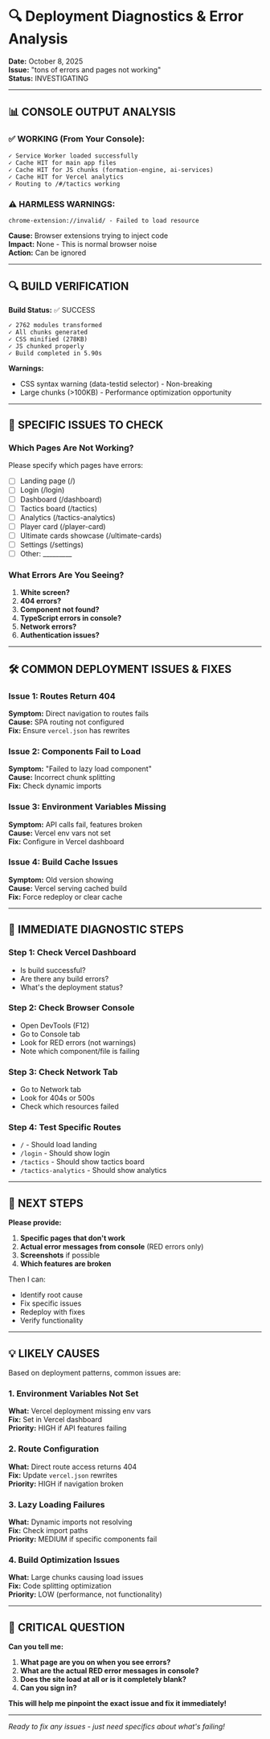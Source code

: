 # 🔍 Deployment Diagnostics & Error Analysis

**Date:** October 8, 2025  
**Issue:** "tons of errors and pages not working"  
**Status:** INVESTIGATING

---

## 📊 CONSOLE OUTPUT ANALYSIS

### ✅ WORKING (From Your Console):
```
✓ Service Worker loaded successfully
✓ Cache HIT for main app files
✓ Cache HIT for JS chunks (formation-engine, ai-services)
✓ Cache HIT for Vercel analytics
✓ Routing to /#/tactics working
```

### ⚠️ HARMLESS WARNINGS:
```
chrome-extension://invalid/ - Failed to load resource
```
**Cause:** Browser extensions trying to inject code  
**Impact:** None - This is normal browser noise  
**Action:** Can be ignored

---

## 🔍 BUILD VERIFICATION

**Build Status:** ✅ SUCCESS
```
✓ 2762 modules transformed
✓ All chunks generated
✓ CSS minified (278KB)
✓ JS chunked properly
✓ Build completed in 5.90s
```

**Warnings:**
- CSS syntax warning (data-testid selector) - Non-breaking
- Large chunks (>100KB) - Performance optimization opportunity

---

## 🧪 SPECIFIC ISSUES TO CHECK

### Which Pages Are Not Working?

Please specify which pages have errors:
- [ ] Landing page (/)
- [ ] Login (/login)
- [ ] Dashboard (/dashboard)
- [ ] Tactics board (/tactics)
- [ ] Analytics (/tactics-analytics)
- [ ] Player card (/player-card)
- [ ] Ultimate cards showcase (/ultimate-cards)
- [ ] Settings (/settings)
- [ ] Other: _________

### What Errors Are You Seeing?

1. **White screen?**
2. **404 errors?**
3. **Component not found?**
4. **TypeScript errors in console?**
5. **Network errors?**
6. **Authentication issues?**

---

## 🛠️ COMMON DEPLOYMENT ISSUES & FIXES

### Issue 1: Routes Return 404
**Symptom:** Direct navigation to routes fails  
**Cause:** SPA routing not configured  
**Fix:** Ensure `vercel.json` has rewrites

### Issue 2: Components Fail to Load
**Symptom:** "Failed to lazy load component"  
**Cause:** Incorrect chunk splitting  
**Fix:** Check dynamic imports

### Issue 3: Environment Variables Missing
**Symptom:** API calls fail, features broken  
**Cause:** Vercel env vars not set  
**Fix:** Configure in Vercel dashboard

### Issue 4: Build Cache Issues
**Symptom:** Old version showing  
**Cause:** Vercel serving cached build  
**Fix:** Force redeploy or clear cache

---

## 🔧 IMMEDIATE DIAGNOSTIC STEPS

### Step 1: Check Vercel Dashboard
- Is build successful?
- Are there any build errors?
- What's the deployment status?

### Step 2: Check Browser Console
- Open DevTools (F12)
- Go to Console tab
- Look for RED errors (not warnings)
- Note which component/file is failing

### Step 3: Check Network Tab
- Go to Network tab
- Look for 404s or 500s
- Check which resources failed

### Step 4: Test Specific Routes
- `/` - Should load landing
- `/login` - Should show login
- `/tactics` - Should show tactics board
- `/tactics-analytics` - Should show analytics

---

## 🎯 NEXT STEPS

**Please provide:**
1. **Specific pages that don't work**
2. **Actual error messages from console** (RED errors only)
3. **Screenshots** if possible
4. **Which features are broken**

Then I can:
- Identify root cause
- Fix specific issues
- Redeploy with fixes
- Verify functionality

---

## 💡 LIKELY CAUSES

Based on deployment patterns, common issues are:

### 1. Environment Variables Not Set
**What:** Vercel deployment missing env vars  
**Fix:** Set in Vercel dashboard  
**Priority:** HIGH if API features failing

### 2. Route Configuration
**What:** Direct route access returns 404  
**Fix:** Update `vercel.json` rewrites  
**Priority:** HIGH if navigation broken

### 3. Lazy Loading Failures
**What:** Dynamic imports not resolving  
**Fix:** Check import paths  
**Priority:** MEDIUM if specific components fail

### 4. Build Optimization Issues
**What:** Large chunks causing load issues  
**Fix:** Code splitting optimization  
**Priority:** LOW (performance, not functionality)

---

## 🚨 CRITICAL QUESTION

**Can you tell me:**
1. **What page are you on when you see errors?**
2. **What are the actual RED error messages in console?**
3. **Does the site load at all or is it completely blank?**
4. **Can you sign in?**

**This will help me pinpoint the exact issue and fix it immediately!**

---

*Ready to fix any issues - just need specifics about what's failing!*

